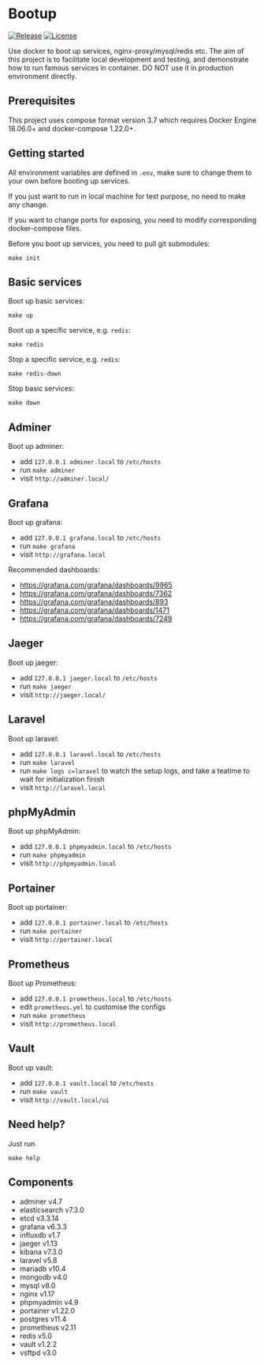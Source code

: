 # Bootup

[![Release](https://img.shields.io/github/release/dakalab/bootup.svg)](https://github.com/dakalab/bootup/releases)
[![License](https://img.shields.io/github/license/dakalab/bootup.svg)](https://github.com/dakalab/bootup)

Use docker to boot up services, nginx-proxy/mysql/redis etc. The aim of this project is to facilitate local development and testing, and demonstrate how to run famous services in container. DO NOT use it in production environment directly.

## Prerequisites

This project uses compose format version 3.7 which requires Docker Engine 18.06.0+ and docker-compose 1.22.0+.

## Getting started

All environment variables are defined in `.env`, make sure to change them to your own before booting up services.

If you just want to run in local machine for test purpose, no need to make any change.

If you want to change ports for exposing, you need to modify corresponding docker-compose files.

Before you boot up services, you need to pull git submodules:

```
make init
```

## Basic services

Boot up basic services:

```
make up
```

Boot up a specific service, e.g. `redis`:

```
make redis
```

Stop a specific service, e.g. `redis`:

```
make redis-down
```

Stop basic services:

```
make down
```

## Adminer

Boot up adminer:

- add `127.0.0.1 adminer.local` to `/etc/hosts`
- run `make adminer`
- visit `http://adminer.local/`

## Grafana

Boot up grafana:

- add `127.0.0.1 grafana.local` to `/etc/hosts`
- run `make grafana`
- visit `http://grafana.local`

Recommended dashboards:

- https://grafana.com/grafana/dashboards/9965
- https://grafana.com/grafana/dashboards/7362
- https://grafana.com/grafana/dashboards/893
- https://grafana.com/grafana/dashboards/1471
- https://grafana.com/grafana/dashboards/7249

## Jaeger

Boot up jaeger:

- add `127.0.0.1 jaeger.local` to `/etc/hosts`
- run `make jaeger`
- visit `http://jaeger.local/`

## Laravel

Boot up laravel:

- add `127.0.0.1 laravel.local` to `/etc/hosts`
- run `make laravel`
- run `make logs c=laravel` to watch the setup logs, and take a teatime to wait for initialization finish
- visit `http://laravel.local`

## phpMyAdmin

Boot up phpMyAdmin:

- add `127.0.0.1 phpmyadmin.local` to `/etc/hosts`
- run `make phpmyadmin`
- visit `http://phpmyadmin.local`

## Portainer

Boot up portainer:

- add `127.0.0.1 portainer.local` to `/etc/hosts`
- run `make portainer`
- visit `http://portainer.local`

## Prometheus

Boot up Prometheus:

- add `127.0.0.1 prometheus.local` to `/etc/hosts`
- edit `prometheus.yml` to customise the configs
- run `make prometheus`
- visit `http://prometheus.local`

## Vault

Boot up vault:

- add `127.0.0.1 vault.local` to `/etc/hosts`
- run `make vault`
- visit `http://vault.local/ui`

## Need help?

Just run

```
make help
```

## Components

- adminer v4.7
- elasticsearch v7.3.0
- etcd v3.3.14
- grafana v6.3.3
- influxdb v1.7
- jaeger v1.13
- kibana v7.3.0
- laravel v5.8
- mariadb v10.4
- mongodb v4.0
- mysql v8.0
- nginx v1.17
- phpmyadmin v4.9
- portainer v1.22.0
- postgres v11.4
- prometheus v2.11
- redis v5.0
- vault v1.2.2
- vsftpd v3.0

